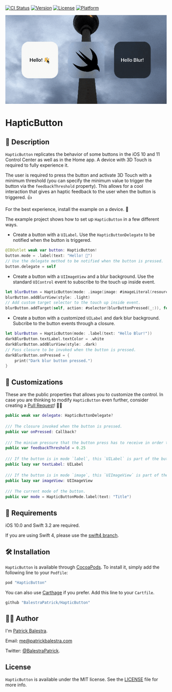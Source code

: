 [![CI Status](https://dashboard.buddybuild.com/api/statusImage?appID=594d396430fb80000135db8f&branch=master&build=latest)](https://dashboard.buddybuild.com/apps/594d396430fb80000135db8f/build/latest?branch=master)
[![Version](https://img.shields.io/cocoapods/v/HapticButton.svg?style=flat)](http://cocoapods.org/pods/HapticButton)
[![License](https://img.shields.io/cocoapods/l/HapticButton.svg?style=flat)](http://cocoapods.org/pods/HapticButton)
[![Platform](https://img.shields.io/cocoapods/p/HapticButton.svg?style=flat)](http://cocoapods.org/pods/HapticButton)

<p align="center"><img src="example.gif" width="600px"/></p>

# HapticButton

## 📖 Description

`HapticButton` replicates the behavior of some buttons in the iOS 10 and 11 Control Center as well as in the Home app. A device with 3D Touch is required to fully experience it. 

The user is required to press the button and activate 3D Touch with a minimum threshold (you can specify the minimum value to trigger the button via the `feedbackThreshold` property). This allows for a cool interaction that gives an haptic feedback to the user when the button is triggered. 👍

For the best experience, install the example on a device. 📱

The example project shows how to set up `HapticButton` in a few different ways.

- Create a button with a `UILabel`. Use the `HapticButtonDelegate` to be notified when the button is triggered.

```swift
@IBOutlet weak var button: HapticButton!
button.mode = .label(text: "Hello! 👋")
// Use the delegate method to be notified when the button is pressed.
button.delegate = self
```

- Create a button with a `UIImageView` and a blur background. Use the standard `UIControl` event to subscribe to the touch up inside event.

```swift
let blurButton = HapticButton(mode: .image(image: #imageLiteral(resourceName: "swift")))
blurButton.addBlurView(style: .light)
// Add custom target selector to the touch up inside event.
blurButton.addTarget(self, action: #selector(blurButtonPressed(_:)), for: .touchUpInside)
```

- Create a button with a customized `UILabel` and dark blur background. Subcribe to the button events through a closure.

```swift
let blurButton = HapticButton(mode: .label(text: "Hello Blur!"))
darkBlurButton.textLabel.textColor = .white
darkBlurButton.addBlurView(style: .dark)
// Pass closure to be invoked when the button is pressed.
darkBlurButton.onPressed = {
	print("Dark blur button pressed.")
}
```

## 🎨 Customizations
These are the public properties that allows you to customize the control. In case you are thinking to modify `HapticButton` even further, consider creating a [Pull Request](https://github.com/BalestraPatrick/HapticButton/compare)! 👏🏻

```swift
public weak var delegate: HapticButtonDelegate?

/// The closure invoked when the button is pressed.
public var onPressed: Callback?

/// The minium pressure that the button press has to receive in order to trigger the related haptic feedback. The value has to be between 0 and 1 and the default is 0.25.
public var feedbackThreshold = 0.25

/// If the button is in mode `label`, this `UILabel` is part of the button hierarchy. Modify this object directly for more customizations on the displayed text.
public lazy var textLabel: UILabel

/// If the button is in mode `image`, this `UIImageView` is part of the button hierarchy. Modify this object directly for more customizations on the displayed image.
public lazy var imageView: UIImageView

/// The current mode of the button.
public var mode = HapticButtonMode.label(text: "Title")
```

## 🔞 Requirements
iOS 10.0 and Swift 3.2 are required. 

If you are using Swift 4, please use the [swift4 branch](https://github.com/BalestraPatrick/ParticlesLoadingView/tree/swift4).

## 🛠 Installation

`HapticButton` is available through [CocoaPods](http://cocoapods.org). To install
it, simply add the following line to your `Podfile`:

```ruby
pod "HapticButton"
```

You can also use [Carthage](https://github.com/Carthage/Carthage) if you prefer. Add this line to your `Cartfile`.

```ruby
github "BalestraPatrick/HapticButton"
```

## 👨‍💻 Author

I'm [Patrick Balestra](http://www.patrickbalestra.com).

Email: [me@patrickbalestra.com](mailto:me@patrickbalestra.com)

Twitter: [@BalestraPatrick](http://twitter.com/BalestraPatrick).

## License

`HapticButton` is available under the MIT license. See the [LICENSE](LICENSE) file for more info.